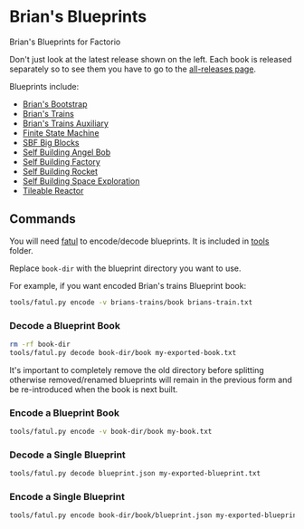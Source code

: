 # Brian's Blueprints

Brian's Blueprints for Factorio

Don't just look at the latest release shown on the left. Each book is released separately so to see them you have to go to the [all-releases page](https://github.com/bcwhite-code/brians-blueprints/releases).

Blueprints include:

- [Brian's Bootstrap](./brians-bootstrap/)
- [Brian's Trains](./brians-trains/)
- [Brian's Trains Auxiliary](./brians-trains-auxiliary/)
- [Finite State Machine](./finite-state-machine/)
- [SBF Big Blocks](./sbf-big-blocks/)
- [Self Building Angel Bob](./self-building-angelbob/)
- [Self Building Factory](./self-building-factory/)
- [Self Building Rocket](./self-building-rocket/)
- [Self Building Space Exploration](./self-building-spacex/)
- [Tileable Reactor](./tileable-reactor/)

## Commands

You will need [fatul](https://github.com/nyurik/fatul) to encode/decode blueprints. It is included in [tools](./tools/) folder.

Replace `book-dir` with the blueprint directory you want to use.

For example, if you want encoded Brian's trains Blueprint book:

```sh
tools/fatul.py encode -v brians-trains/book brians-train.txt
```

### Decode a Blueprint Book

```sh
rm -rf book-dir
tools/fatul.py decode book-dir/book my-exported-book.txt
```

It's important to completely remove the old directory before splitting otherwise removed/renamed blueprints will remain in the previous form and be re-introduced when the book is next built.

### Encode a Blueprint Book

```sh
tools/fatul.py encode -v book-dir/book my-book.txt
```

### Decode a Single Blueprint

```sh
tools/fatul.py decode blueprint.json my-exported-blueprint.txt
```

### Encode a Single Blueprint

```sh
tools/fatul.py encode book-dir/book/blueprint.json my-exported-blueprint.txt
```
